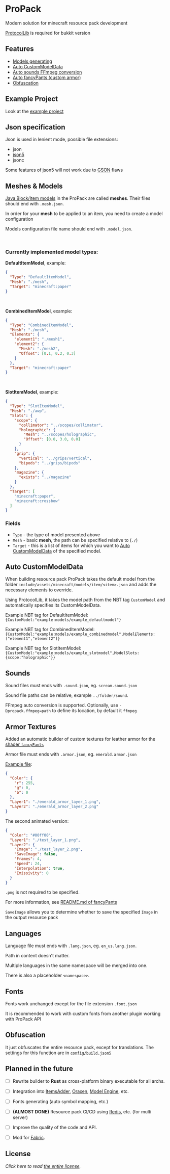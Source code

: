 
# ProPack
Modern solution for minecraft resource pack development

[ProtocolLib](https://www.spigotmc.org/resources/protocollib.1997/) is required for bukkit version


## Features

- [Models generating](#meshes--models)
- [Auto CustomModelData](#auto-custommodeldata)
- [Auto sounds FFmpeg conversion](#sounds)
- [Auto fancyPants (custom armor)](#armor-textures)
- [Obfuscation](#obfuscation)


## Example Project

Look at the [example project](https://github.com/Nelonn/ProPack/blob/master/propack-core/src/main/resources/resources/example)


## Json specification

Json is used in lenient mode, possible file extensions:
- json
- [json5](https://json5.org/)
- jsonc

Some features of json5 will not work due to [GSON](https://github.com/google/gson) flaws


## Meshes & Models

[Java Block/Item models](https://minecraft.fandom.com/wiki/Model) in the ProPack are called **meshes**.
Their files should end with `.mesh.json`.

In order for your **mesh** to be applied to an item, you need to create a model configuration

Models configuration file name should end with `.model.json`. 

<br>

### Currently implemented model types:

**DefaultItemModel**, example:

```json
{
  "Type": "DefaultItemModel",
  "Mesh": "./mesh",
  "Target": "minecraft:paper"
}
```

<br>

**CombinedItemModel**, example:

```json
{
  "Type": "CombinedItemModel",
  "Mesh": "./mesh",
  "Elements": {
    "element1": "./mesh1",
    "element2": {
      "Mesh": "./mesh2",
      "Offset": [0.1, 0.2, 0.3]
    }
  },
  "Target": "minecraft:paper"
}
```

<br>

**SlotItemModel**, example:

```json
{
  "Type": "SlotItemModel",
  "Mesh": "./awp",
  "Slots": {
    "scope": {
      "collimator": "../scopes/collimator",
      "holographic": {
      	"Mesh": "../scopes/holographic",
      	"Offset": [0.0, 3.0, 0.0]
      }
    },
    "grip": {
      "vertical": "../grips/vertical",
      "bipods": "../grips/bipods"
    },
    "magazine": {
      "exists": "../magazine"
    }
  },
  "Target": [
    "minecraft:paper",
    "minecraft:crossbow"
  ]
}
```

### Fields

- `Type` - the type of model presented above
- `Mesh` - basic **mesh**, the path can be specified relative to (`./`)
- `Target` - this is a list of items for which you want to [Auto CustomModelData](#auto-custommodeldata) of the specified model.


## Auto CustomModelData

When building resource pack ProPack takes the default model from the folder `include/assets/minecraft/models/item/<item>.json`
and adds the necessary elements to override.

Using ProtocolLib, it takes the model path from the NBT tag `CustomModel` and automatically specifies its CustomModelData.
<br>

Example NBT tag for DefaultItemModel: 
`{CustomModel:"example:models/example_defaultmodel"}`
<br>

Example NBT tag for CombinedItemModel:
`{CustomModel:"example:models/example_combinedmodel",ModelElements:["element1","element2"]}`
<br>

Example NBT tag for SlotItemModel: `{CustomModel:"example:models/example_slotmodel",ModelSlots:{scope:"holographic"}}`


## Sounds

Sound files must ends with `.sound.json`, eg. `scream.sound.json`

Sound file paths can be relative, example `../folder/sound`.

FFmpeg auto conversion is supported. Optionally, use `-Dpropack.ffmpeg=path` to define its location,
by default it `ffmpeg`


## Armor Textures
Added an automatic builder of custom textures for leather armor for the [shader `fancyPants`](https://github.com/Ancientkingg/fancyPants)

Armor file must ends with `.armor.json`, eg. `emerald.armor.json`

[Example file]():
```json
{
  "Color": {
    "r": 255,
    "g": 0,
    "b": 0
  },
  "Layer1": "./emerald_armor_layer_1.png",
  "Layer2": "./emerald_armor_layer_2.png"
}
```
The second animated version:
```json
{
  "Color": "#00ff00", 
  "Layer1": "./test_layer_1.png",
  "Layer2": {
    "Image": "./test_layer_2.png",
    "SaveImage": false,
    "Frames": 4,
    "Speed": 24,
    "Interpolation": true,
    "Emissivity": 0
  }
}
```
`.png` is not required to be specified.

For more information, see [README.md of fancyPants](https://github.com/Ancientkingg/fancyPants/blob/master/README.md)

`SaveImage` allows you to determine whether to save 
the specified `Image` in the output resource pack


## Languages
Language file must ends with `.lang.json`, eg. `en_us.lang.json`.

Path in content doesn't matter.

Multiple languages in the same namespace will be merged into one.

There is also a placeholder `<namespace>`.


## Fonts
Fonts work unchanged except for the file extension `.font.json`

It is recommended to work with custom fonts from another plugin working with ProPack API


## Obfuscation
It just obfuscates the entire resource pack, except for translations.
The settings for this function are in [`config/build.json5`](https://github.com/Nelonn/ProPack/blob/master/propack-core/src/main/resources/example/config/build.json5)


## Planned in the future
- [ ] Rewrite builder to **Rust** as cross-platform binary executable for all archs.
- [ ] Integration into [ItemsAdder](https://www.spigotmc.org/resources/%E2%9C%A8itemsadder%E2%AD%90emotes-mobs-items-armors-hud-gui-emojis-blocks-wings-hats-liquids.73355/), [Oraxen](https://www.spigotmc.org/resources/%E2%98%84%EF%B8%8F-oraxen-add-items-blocks-armors-hats-food-furnitures-plants-and-gui.72448/), [Model Engine](https://www.spigotmc.org/resources/conxeptworks-model-engine—ultimate-custom-entity-model-manager-1-16-5-1-19-3.79477/), etc.
- [ ] Fonts generating (auto symbol mapping, etc.)
- [ ] **(ALMOST DONE)** Resource pack CI/CD using [Redis](https://redis.io/), etc. (for multi server)
- [ ] Improve the quality of the code and API.
- [ ] Mod for [Fabric](https://fabricmc.net/).


## License
*Click here to read [the entire license](https://github.com/Nelonn/ProPack/blob/master/LICENSE.txt).*